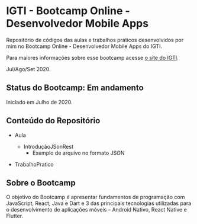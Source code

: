 # IGTI - Bootcamp Online - Desenvolvedor Mobile Apps

Repositório de códigos das aulas e trabalhos práticos desenvolvidos por mim no Bootcamp Online - Desenvolvedor Mobile Apps do IGTI.

Para maiores informações sobre esse bootcamp acesse [o site do IGTI](https://www.igti.com.br/custom/desenvolvedor-mobile-apps/).

Jul/Ago/Set 2020.

## Status do Bootcamp: Em andamento

Iniciado em Julho de 2020.

## Conteúdo do Repositório
- Aula
  - IntroduçãoJSonRest
    - Exemplo de arquivo no formato JSON
	
- TrabalhoPratico

## Sobre o Bootcamp

O objetivo do Bootcamp é apresentar fundamentos de programação com JavaScript, React, Java e Dart e 3 das
principais tecnologias utilizadas para o desenvolvimento de aplicações móveis – Android Nativo, React Native e Flutter.